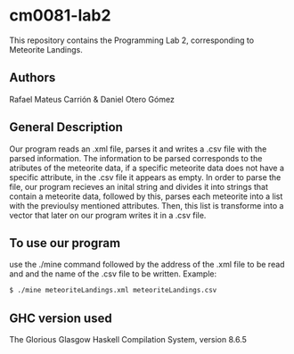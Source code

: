# cm0081-lab2
This repository contains the Programming Lab 2, corresponding to Meteorite Landings.

## Authors
Rafael Mateus Carrión & Daniel Otero Gómez

## General Description
Our program reads an .xml file, parses it and writes a .csv
file with the parsed information. The information to be parsed corresponds to
the atributes of the meteorite data, if a specific meteorite data does not have
a specific attribute, in the .csv file it appears as empty. In order to parse
the file, our program recieves an inital string and divides it into strings that
contain a meteorite data, followed by this, parses each meteorite into a list
with the previoulsy mentioned attributes. Then, this list is transforme into a
vector that later on our program writes it in a .csv file.

## To use our program
use the ./mine command followed by the address of the .xml
file to be read and and the name of the .csv file to be written.
Example:
```bash
$ ./mine meteoriteLandings.xml meteoriteLandings.csv
```

## GHC version used
The Glorious Glasgow Haskell Compilation System, version 8.6.5
